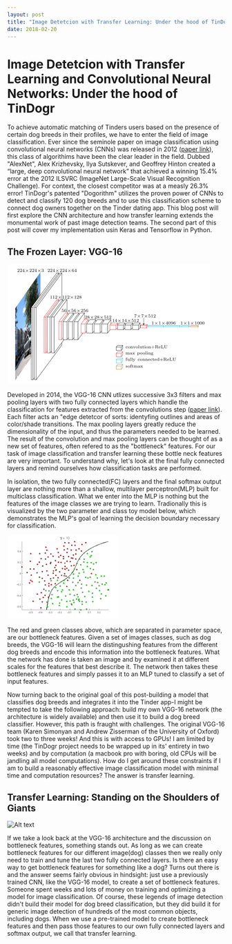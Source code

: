 ```yaml
---
layout: post
title: "Image Detetcion with Transfer Learning: Under the hood of TinDogr"
date: 2018-02-20
---
```


# Image Detetcion with Transfer Learning and Convolutional Neural Networks: Under the hood of TinDogr

To achieve automatic matching of Tinders users based on the presence of certain dog breeds in their profiles, we have to enter the field of image classification.  Ever since the seminole paper on image classification using convolutional neural networks (CNNs) was released in 2012 ([paper link](https://papers.nips.cc/paper/4824-imagenet-classification-with-deep-convolutional-neural-networks.pdf)), this class of algorithims have been the clear leader in the field.  Dubbed "AlexNet", Alex Krizhevsky, Ilya Sutskever, and Geoffrey Hinton created a “large, deep convolutional neural network” that achieved a winning 15.4% error at the 2012 ILSVRC (ImageNet Large-Scale Visual Recognition Challenge).  For context, the closest competitor was at a measly 26.3% error!  TinDogr's patented "Dogorithm" utilizes the proven power of CNNs to detect and classify 120 dog breeds and to use this classification scheme to connect dog owners together on the Tinder dating app.  This blog post will first explore the CNN architecture and how transfer learning extends the monumental work of past image detection teams.  The second part of this post will cover my implementation usin Keras and Tensorflow in Python.

## The Frozen Layer: VGG-16
![Alt text](images/vgg16.png?raw=true "Title")

Developed in 2014, the VGG-16 CNN utlizes successive 3x3 filters and max pooling layers with two fully connected layers which handle the classification for features extracted from the convolutions step ([paper link](https://arxiv.org/pdf/1409.1556v6.pdf)).  Each filter acts an "edge detetcor of sorts:  identyfing outlines and areas of color/shade transitions.  The max pooling layers greatly reduce the dimensionality of the input, and thus the parameters needed to be learned.  The result of the convolution and max pooling layers can be thought of as a new set of features, often refered to as the "bottleneck" features. For our task of image classification and transfer learning these bottle neck features are very important.  To understand why, let's look at the final fully connected layers and remind ourselves how classification tasks are performed.

In isolation, the two fully connected(FC) layers and the final softmax output layer are nothing more than a shallow, multilayer perceptron(MLP) built for multiclass classification.  What we enter into the MLP is nothing but the features of the image classes we are trying to learn.  Tradionally this is visualized by the two parameter and class toy model below, which demonstrates the MLP's goal of learning the decision boundary necessary for classification.

![Alt text](images/classification.png?raw=true "Title")

The red and green classes above, which are separated in parameter space, are our bottleneck features.  Given a set of images classes, such as dog breeds, the VGG-16 will learn the distingushing features from the different dog breeds and encode this information into the bottleneck features.  What the network has done is taken an image and by examined it at different scales for the features that best describe it.  The network then takes these bottleneck features and simply passes it to an MLP tuned to classify a set of input features.

Now turning back to the original goal of this post-building a model that classifies dog breeds and integrates it into the Tinder app-I might be tempted to take the following approach:  build my own VGG-16 network (the architecture is widely available) and then use it to build a dog breed classifier.  However, this path is fraught with challenges.  The original VGG-16 team (Karen Simonyan and Andrew Zisserman of the University of Oxford) took two to three weeks!  And this is with access to GPUs!  I am limited by time (the TinDogr project needs to be wrapped up in its' entirety in two weeks) and by computation (a macbook pro with boring, old CPUs will be jandling all model computations).  How do I get around these constraints if I am to build a reasonably effective image classification model with minimal time and computation resources?  The answer is transfer learning.

## Transfer Learning:  Standing on the Shoulders of Giants
![Alt text](images/TF.png?raw=true "Title")

If we take a look back at the VGG-16 architecture and the discussion on bottleneck features, something stands out.  As long as we can create bottleneck features for our different image(dog) classes then we really only need to train and tune the last two fully connected layers.  Is there an easy way to get bottleneck features for something like a dog?  Turns out there is and the answer seems fairly obvious in hindsight:  just use a previously trained CNN, like the VGG-16 model, to create a set of bottleneck features.  Someone spent weeks and lots of money on training and optimizing a model for image classification.  Of course, these legends of image detection didn't build their model for dog breed classification, but they did build it for generic image detection of hundreds of the most common objects, including dogs.  When we use a pre-trained model to create bottleneck features and then pass those features to our own fully connected layers and softmax output, we call that transfer learning.













